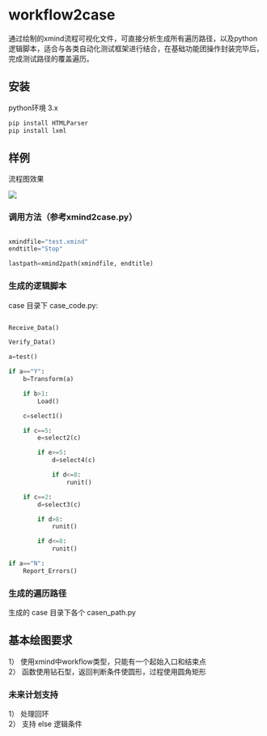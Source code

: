 # workflow2case
通过绘制的xmind流程可视化文件，可直接分析生成所有遍历路径，以及python逻辑脚本，适合与各类自动化测试框架进行结合，在基础功能团操作封装完毕后，完成测试路径的覆盖遍历。

## 安装

python环境 3.x

```bash
pip install HTMLParser
pip install lxml

```

## 样例

流程图效果

![](https://github.com/sheerfish999/workflow2case/blob/master/example.jpg) 

### 调用方法（参考xmind2case.py）

```python

xmindfile="test.xmind"
endtitle="Stop"

lastpath=xmind2path(xmindfile, endtitle)

```

### 生成的逻辑脚本

case 目录下  case_code.py:

```python

Receive_Data()

Verify_Data()

a=test()

if a=="Y":
	b=Transform(a)

	if b>1:
		Load()

	c=select1()

	if c==5:
		e=select2(c)

		if e>=5:
			d=select4(c)

			if d<=8:
				runit()

	if c==2:
		d=select3(c)

		if d>8:
			runit()

		if d<=8:
			runit()

if a=="N":
	Report_Errors()


```

### 生成的遍历路径

生成的 case 目录下各个 casen_path.py

## 基本绘图要求

1） 使用xmind中workflow类型，只能有一个起始入口和结束点 \
2） 函数使用钻石型，返回判断条件使圆形，过程使用圆角矩形

### 未来计划支持

1） 处理回环 \
2） 支持 else 逻辑条件

